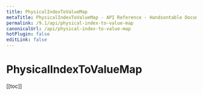 ```yaml
---
title: PhysicalIndexToValueMap
metaTitle: PhysicalIndexToValueMap - API Reference - Handsontable Documentation
permalink: /9.1/api/physical-index-to-value-map
canonicalUrl: /api/physical-index-to-value-map
hotPlugin: false
editLink: false
---
```


# PhysicalIndexToValueMap

[[toc]]

